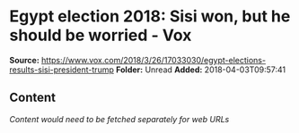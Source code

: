 # Egypt election 2018: Sisi won, but he should be worried - Vox

**Source:** https://www.vox.com/2018/3/26/17033030/egypt-elections-results-sisi-president-trump
**Folder:** Unread
**Added:** 2018-04-03T09:57:41




## Content
*Content would need to be fetched separately for web URLs*
